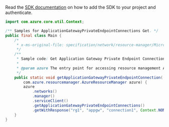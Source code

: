Read the [SDK documentation](https://github.com/Azure/azure-sdk-for-java/blob/azure-resourcemanager_2.11.0/sdk/resourcemanager/azure-resourcemanager/README.md) on how to add the SDK to your project and authenticate.

```java
import com.azure.core.util.Context;

/** Samples for ApplicationGatewayPrivateEndpointConnections Get. */
public final class Main {
    /*
     * x-ms-original-file: specification/network/resource-manager/Microsoft.Network/stable/2021-05-01/examples/ApplicationGatewayPrivateEndpointConnectionGet.json
     */
    /**
     * Sample code: Get Application Gateway Private Endpoint Connection.
     *
     * @param azure The entry point for accessing resource management APIs in Azure.
     */
    public static void getApplicationGatewayPrivateEndpointConnection(
        com.azure.resourcemanager.AzureResourceManager azure) {
        azure
            .networks()
            .manager()
            .serviceClient()
            .getApplicationGatewayPrivateEndpointConnections()
            .getWithResponse("rg1", "appgw", "connection1", Context.NONE);
    }
}
```
